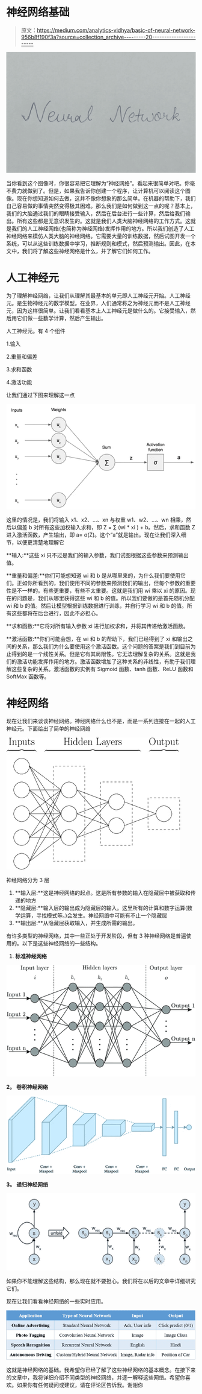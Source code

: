# 神经网络基础

> 原文：<https://medium.com/analytics-vidhya/basic-of-neural-network-956b8f190f3a?source=collection_archive---------20----------------------->

![](img/c3eb93cf507b2e0ccb84e2e7c602af1b.png)

当你看到这个图像时，你很容易把它理解为“神经网络”。看起来很简单对吧。你毫不费力就做到了。但是，如果我告诉你创建一个程序，让计算机可以阅读这个图像。现在你想知道如何去做，这并不像你想象的那么简单。在机器的帮助下，我们自己容易做的事情突然变得极其困难。那么我们是如何做到这一点的呢？基本上，我们的大脑通过我们的眼睛接受输入，然后在后台进行一些计算，然后给我们输出。所有这些都是无意识发生的。这就是我们人类大脑神经网络的工作方式。这就是我们的人工神经网络(也简称为神经网络)发挥作用的地方。所以我们创造了人工神经网络来模仿人类大脑的神经网络。它需要大量的训练数据，然后试图开发一个系统，可以从这些训练数据中学习，推断规则和模式，然后预测输出。因此，在本文中，我们将了解这些神经网络是什么，并了解它们如何工作。

# **人工神经元**

为了理解神经网络，让我们从理解其最基本的单元即人工神经元开始。人工神经元。是生物神经元的数学模型。在业界，人们通常称之为神经元而不是人工神经元，因为这样很简单。让我们看看基本上人工神经元是做什么的。它接受输入，然后用它们做一些数学计算，然后产生输出。

人工神经元。有 4 个组件

1.输入

2.重量和偏差

3.求和函数

4.激活功能

让我们通过下图来理解这一点

![](img/775f73bcd2e7ecd218cc9fee75f8a55f.png)

这里的情况是，我们将输入 x1、x2、…、xn 与权重 w1、w2、…、wn 相乘，然后以偏差 b 对所有这些加权输入求和，即 Z = ∑ (wi * xi ) + b。然后，求和函数 Z 进入激活函数，产生输出，即 a= σ(Z)。这个“a”就是输出。现在让我们深入细节，以便更清楚地理解它

**输入:**这些 xi 只不过是我们的输入参数，我们试图根据这些参数来预测输出值。

**重量和偏差:**你们可能想知道 wi 和 b 是从哪里来的，为什么我们要使用它们。正如你所看到的，我们使用不同的参数来预测我们的输出，但每个参数的重要性是不一样的。有些更重要，有些不太重要。这就是我们用 wi 乘以 xi 的原因。现在的问题是，我们从哪里获得这些 wi 和 b 的值。所以我们要做的是首先随机分配 wi 和 b 的值。然后让模型根据训练数据进行训练，并自行学习 wi 和 b 的值。所有这些都将在后台进行，因此不必担心。

**求和函数:**它将对所有输入参数 xi 进行加权求和，并将其传递给激活函数。

**激活函数:**你们可能会想，在 wi 和 b 的帮助下，我们已经得到了 xi 和输出之间的关系，那么我们为什么要使用这个激活函数。这个问题的答案是我们到目前为止得到的是一个线性关系。但是它有其局限性。它无法理解复杂的关系。这就是我们的激活功能发挥作用的地方。激活函数增加了这种关系的非线性，有助于我们理解这些复杂的关系。激活函数的实例有 Sigmoid 函数、tanh 函数、ReLU 函数和 SoftMax 函数等。

# **神经网络**

现在让我们来谈谈神经网络。神经网络什么也不是，而是一系列连接在一起的人工神经元。下面给出了简单的神经网络

![](img/3e3f15a54353f3a90512dbeb09f486a1.png)

神经网络分为 3 层

1.  **输入层:**这是神经网络的起点。这是所有参数的输入在隐藏层中被获取和传递的地方
2.  **隐藏层:**输入层的输出成为隐藏层的输入。这里所有的计算和数字运算(数学运算，寻找模式等。)会发生。神经网络中可能有不止一个隐藏层
3.  **输出层:**从隐藏层获取输入，并生成所需的输出。

有许多类型的神经网络，其中一些正处于开发阶段，但有 3 种神经网络是普遍使用的。以下是这些神经网络的一些结构。

1.  **标准神经网络**

![](img/c3d979fb9421a4b9def605d5a79170d6.png)

**2。** **卷积神经网络**

![](img/318cd0a417d08ae01e462a5041b476e6.png)

**3。** **递归神经网络**

![](img/ed9145eb57c90a978aa6edbf4666c8b9.png)

如果你不能理解这些结构，那么现在就不要担心。我们将在以后的文章中详细研究它们。

现在让我们看看神经网络的一些实时应用。

![](img/6a6321a9c7ca1c2c97a2b88d67635e05.png)

这就是神经网络的基础。我希望你已经了解了这些神经网络的基本概念。在接下来的文章中，我将详细介绍不同类型的神经网络，并逐一解释这些网络。希望你喜欢。如果你有任何疑问或建议，请在评论区告诉我。谢谢你